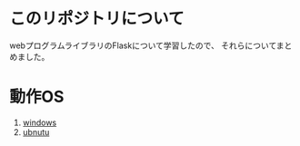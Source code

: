# このリポジトリについて
webプログラムライブラリのFlaskについて学習したので、
それらについてまとめました。

# 動作OS
1. [windows](/win)
1. [ubnutu](/bunt)
